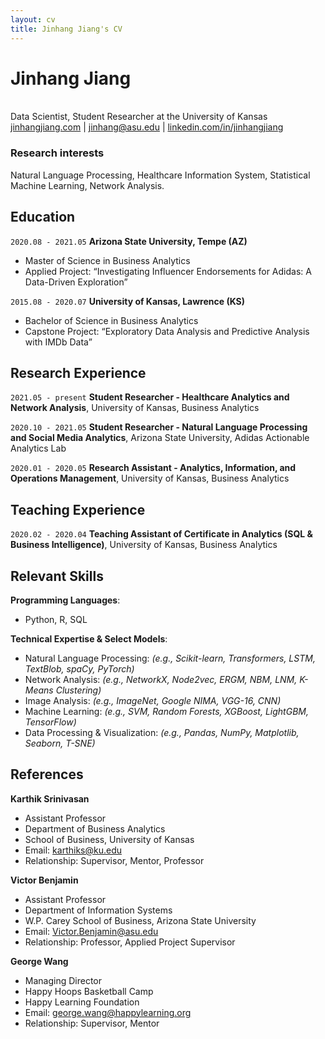 ```yaml
---
layout: cv
title: Jinhang Jiang's CV
---
```

# Jinhang Jiang
<br/>
Data Scientist, Student Researcher at the University of Kansas

<div id="webaddress">
<a href="http://jinhangjiang.com">jinhangjiang.com</a>
| <a href="mailto:jinhang@asu.edu">jinhang@asu.edu</a>
| <a href="https://www.linkedin.com/in/jinhangjiang/">linkedin.com/in/jinhangjiang</a>
</div>


### Research interests

Natural Language Processing, Healthcare Information System, Statistical Machine Learning, Network Analysis.


## Education

`2020.08 - 2021.05`
__Arizona State University,  Tempe (AZ)__

- Master of Science in Business Analytics
- Applied Project: “Investigating Influencer Endorsements for Adidas: A Data-Driven Exploration”

`2015.08 - 2020.07`
__University of Kansas, Lawrence (KS)__

- Bachelor of Science in Business Analytics
- Capstone Project: “Exploratory Data Analysis and Predictive Analysis with IMDb Data”


## Research Experience

`2021.05 - present`
__Student Researcher - Healthcare Analytics and Network Analysis__, University of Kansas, Business Analytics



`2020.10 - 2021.05`
__Student Researcher - Natural Language Processing and Social Media Analytics__, Arizona State University, Adidas Actionable Analytics Lab


`2020.01 - 2020.05`
__Research Assistant - Analytics, Information, and Operations Management__, University of Kansas, Business Analytics



## Teaching Experience

`2020.02 - 2020.04`
__Teaching Assistant of Certificate in Analytics (SQL & Business Intelligence)__, University of Kansas, Business Analytics



## Relevant Skills
__Programming Languages__: 
- Python, R, SQL 

__Technical Expertise & Select Models__: 
-	Natural Language Processing: _(e.g., Scikit-learn, Transformers, LSTM, TextBlob, spaCy, PyTorch)_
-	Network Analysis: _(e.g., NetworkX, Node2vec, ERGM, NBM, LNM, K-Means Clustering)_
-	Image Analysis: _(e.g., ImageNet, Google NIMA, VGG-16, CNN)_
-	Machine Learning: _(e.g., SVM, Random Forests, XGBoost, LightGBM, TensorFlow)_
-	Data Processing & Visualization: _(e.g., Pandas, NumPy, Matplotlib, Seaborn, T-SNE)_



## References

__Karthik Srinivasan__
- Assistant Professor
- Department of Business Analytics
- School of Business, University of Kansas
- Email: karthiks@ku.edu
- Relationship: Supervisor, Mentor, Professor

__Victor Benjamin__
- Assistant Professor
- Department of Information Systems
- W.P. Carey School of Business, Arizona State University
- Email: Victor.Benjamin@asu.edu
- Relationship: Professor, Applied Project Supervisor

__George Wang__
- Managing Director
- Happy Hoops Basketball Camp
- Happy Learning Foundation 
- Email: george.wang@happylearning.org
- Relationship: Supervisor, Mentor



<!-- ### Footer

Last updated: June 2021 -->
